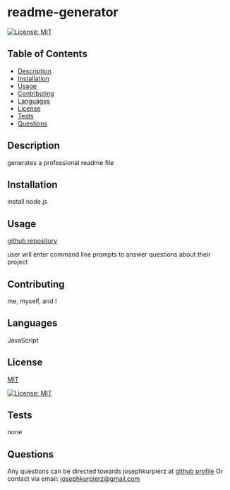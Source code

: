 # readme-generator

  [![License: MIT](https://img.shields.io/badge/License-MIT-yellow.svg)](https://opensource.org/licenses/MIT)
  ## Table of Contents 
  - [Description](#description)
  - [Installation](#installation)
  - [Usage](#usage)
  - [Contributing](#contributing)
  - [Languages](#languages)
  - [License](#license)
  - [Tests](#tests)
  - [Questions](#questions)
  
  ## Description
  generates a professional readme file

  ## Installation
  install node.js

  ## Usage
  [github repository](https://github.com/josephkurpierz/readme-generator)

  user will enter command line prompts to answer questions about their project

  ## Contributing
  
  me, myself, and I
  

  ## Languages
  JavaScript

  
  ## License 
  [MIT](https://choosealicense.com/licenses/mit/) 

  [![License: MIT](https://img.shields.io/badge/License-MIT-yellow.svg)](https://opensource.org/licenses/MIT)
  

  ## Tests
  none

  ## Questions
  Any questions can be directed towards josephkurpierz at [github profile](https://github.com/josephkurpierz/)
  Or contact via email: josephkurpierz@gmail.com
